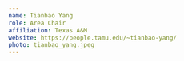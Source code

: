 ```yaml
---
name: Tianbao Yang
role: Area Chair
affiliation: Texas A&M
website: https://people.tamu.edu/~tianbao-yang/
photo: tianbao_yang.jpeg
---
```


